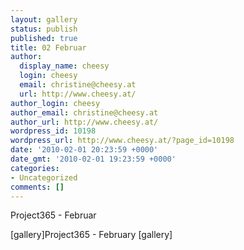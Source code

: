 ```yaml
---
layout: gallery
status: publish
published: true
title: 02 Februar
author:
  display_name: cheesy
  login: cheesy
  email: christine@cheesy.at
  url: http://www.cheesy.at/
author_login: cheesy
author_email: christine@cheesy.at
author_url: http://www.cheesy.at/
wordpress_id: 10198
wordpress_url: http://www.cheesy.at/?page_id=10198
date: '2010-02-01 20:23:59 +0000'
date_gmt: '2010-02-01 19:23:59 +0000'
categories:
- Uncategorized
comments: []
---
```

<!--:de-->Project365 - Februar
[gallery]<!--:--><!--:en-->Project365 - February
[gallery]<!--:-->
